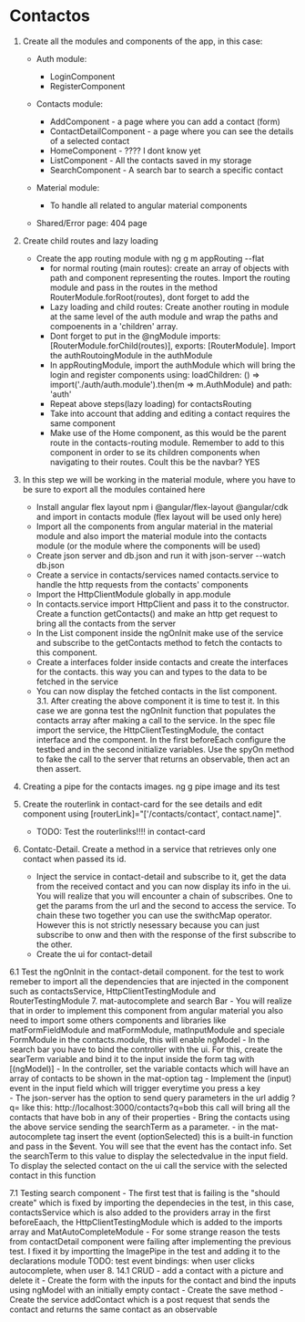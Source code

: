 # Contactos

1. Create all the modules and components of the app, in this case: 
    -  Auth module:
        - LoginComponent
        - RegisterComponent
    - Contacts module:
        - AddComponent - a page where you can add a contact (form)
        - ContactDetailComponent - a page where you can see the details of a selected contact
        - HomeComponent - ???? I dont know yet
        - ListComponent - All the contacts saved in my storage
        - SearchComponent - A search bar to search a specific contact 
    - Material module:
        - To handle all related to angular material components

    - Shared/Error page: 404 page
2. Create child routes and lazy loading
    - Create the app routing module with ng g m appRouting --flat
        - for normal routing (main routes): create an array of objects with path and component representing the routes. Import the routing module and pass in the routes in the method RouterModule.forRoot(routes), dont forget to add the <router-outlet>
        - Lazy loading and child routes: Create another routing in module at the same level of the auth module and wrap the paths and compoenents in a 'children' array.
        - Dont forget to put in the @ngModule imports: [RouterModule.forChild(routes)], exports: [RouterModule]. Import the authRoutoingModule in the authModule
        - In appRoutingModule, import the authModule which will bring the login and register components using: loadChildren: () => import('./auth/auth.module').then(m => m.AuthModule) and path: 'auth'
        - Repeat above steps(lazy loading) for contactsRouting
        - Take into account that adding and editing a contact requires the same component
        - Make use of the Home component, as this would be the parent route in the contacts-routing module. Remember to add <router-outlet> to this component in order to se its children components when navigating to their routes. Coult this be the navbar? YES
3. In this step we will be working in the material module, where you have to be sure to export all the modules contained here
    - Install angular flex layout npm i @angular/flex-layout @angular/cdk and import in contacts module (flex layout will be used only here)
    - Import all the components from angular material in the material module and also import the material module into the contacts module (or the module where the components will be used)
    - Create json server and db.json and run it with json-server --watch db.json
    - Create a service in contacts/services named contacts.service to handle the http requests from the contacts' components
    - Import the HttpClientModule globally in app.module
    - In contacts.service import HttpClient and pass it to the constructor. Create a function getContacts() and make an http get request to bring all the contacts from the server
    - In the List component inside the ngOnInit make use of the service and subscribe to the getContacts method to fetch the contacts to this component. 
    - Create a interfaces folder inside contacts and create the interfaces for the contacts. this way you can and types to the data to be fetched in the service
    - You can now display the fetched contacts in the list component.    
3.1. After creating the above component it is time to test it. In this case we are gonna test the ngOnInit function that populates the contacts array after making a call to the service. In the spec file import the service, the HttpClientTestingModule, the contact interface and the component. In the first beforeEach configure the testbed and in the second initialize variables. Use the spyOn method to fake the call to the server that returns an observable, then act an then assert.

4. Creating a pipe for the contacts images. ng g pipe image and its test
5. Create the routerlink in contact-card for the see details and edit component using  [routerLink]="['/contacts/contact', contact.name]". 
    - TODO: Test the routerlinks!!!! in contact-card
6. Contatc-Detail. Create a method in a service that retrieves only one contact when passed its id. 
    - Inject the service in contact-detail and subscribe to it, get the data from the received contact and you can now display its info in the ui. You will realize that you will encounter a chain of subscribes. One to get the params from the url and the second to access the service. To chain these two together you can use the swithcMap operator. However this is not strictly nesessary because you can just subscribe to onw and then with the response of the first subscribe to the other.
    - Create the ui for contact-detail

6.1 Test the ngOnInit in the contact-detail component. for the test to work remeber to import all the dependencies that are injected in the component such as contactsService, HttpClientTestingModule and RouterTestingModule
7. mat-autocomplete and search Bar
    - You will realize that in order to implement this component from angular material you also need to import some others components and libraries like matFormFieldModule and matFormModule, matInputModule and speciale FormModule in the contacts.module, this will enable ngModel
    - In the search bar you have to bind the controller with the ui. For this, create the searTerm variable and bind it to the input inside the form tag with [(ngModel)]
    - In the controller, set the variable contacts which will have an array of contacts to be shown in the mat-option tag
    - Implement the (input) event in the input field which will trigger everytime you press a key    
    - The json-server has the option to send query parameters in the url addig ?q= like this: http://localhost:3000/contacts?q=bob this call will bring all the contacts that have bob in any of their properties
    - Bring the contacts using the above service sending the searchTerm as a parameter.
    - in the mat-autocomplete tag insert the event (optionSelected) this is a built-in function and pass in the $event. You will see that the event has the contact info. Set the searchTerm to this value to display the selectedvalue in the input field. To display the selected contact on the ui call the service with the selected contact in this function

7.1 Testing search component
    - The first test that is failing is the "should create" which is fixed by importing the dependecies in the test, in this case, contactsService which is also added to the providers array in the first beforeEaach, the HttpClientTestingModule which is added to the imports array and MatAutoCompleteModule
    - For some strange reason the tests from contactDetail component were failing after implementing the previous test. I fixed it by importting the ImagePipe in the test and adding it to the declarations module
    TODO: test event bindings: when user clicks autocomplete, when user 
8. 14.1 CRUD - add a contact with a picture and delete it
    - Create the form with the inputs for the contact and bind the inputs using ngModel with an initially empty contact
    - Create the save method
    - Create the service addContact which is a post request that sends the contact and returns the same contact as an observable

    



